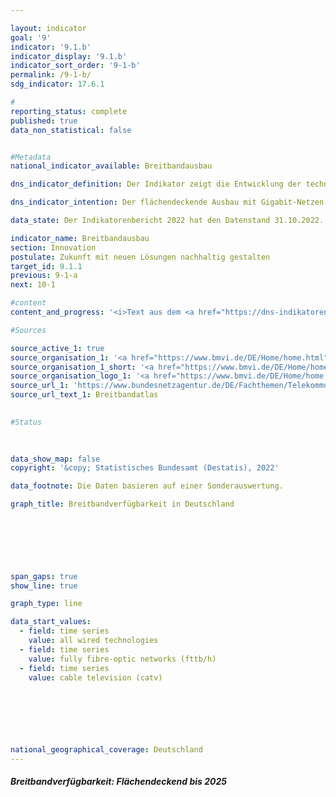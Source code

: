 ```yaml
---

layout: indicator    
goal: '9'    
indicator: '9.1.b'    
indicator_display: '9.1.b'    
indicator_sort_order: '9-1-b'    
permalink: /9-1-b/    
sdg_indicator: 17.6.1    

#
reporting_status: complete    
published: true    
data_non_statistical: false    


#Metadata    
national_indicator_available: Breitbandausbau    

dns_indicator_definition: Der Indikator zeigt die Entwicklung der technisch verlegten Breitbandverfügbarkeit bei den Haushalten in Deutschland für Gigabitanschlüsse (≥ 1000 <abbr title="Megabit pro Sekunde">Mbit/s</abbr>) über reine Glasfasernetze (<abbr title="Reine Glasfasernetze">FTTB/H</abbr>), Kabelfernsehen (<abbr title="Kabelfernsehen">CATV</abbr>) und alle leitungsgebundenen Technologien.    

dns_indicator_intention: Der flächendeckende Ausbau mit Gigabit-Netzen bis 2025&nbsp;ist ein wesentliches Ziel der Bundesregierung. Neben der Steigerung der internationalen Wettbewerbsfähigkeit sollen über den Ausbau der Breitbandverfügbarkeit mit Gigabit-Geschwindigkeit gleichwertige Lebensbedingungen in Deutschland ermöglicht werden. Für die Erreichung dieser Ziele sollen neben dem vorwiegend privatwirtschaftlich erfolgenden Ausbau auch staatliche Fördermaßnahmen den Ausbau in unwirtschaftlichen Gebieten unterstützen.    

data_state: Der Indikatorenbericht 2022 hat den Datenstand 31.10.2022. Die Daten auf dieser Plattform werden regelmäßig aktualisiert, sodass online aktuellere Daten verfügbar sein können als im <a href="https://dns-indikatoren.de/assets/publications/reports/de/2022.pdf">Indikatorenbericht 2022</a> veröffentlicht.    

indicator_name: Breitbandausbau    
section: Innovation    
postulate: Zukunft mit neuen Lösungen nachhaltig gestalten    
target_id: 9.1.1    
previous: 9-1-a    
next: 10-1    

#content     
content_and_progress: '<i>Text aus dem <a href="https://dns-indikatoren.de/assets/publications/reports/de/2022.pdf">Indikatorenbericht 2022&nbsp;</a></i><br><br>Der Indikator erfasst die Breitbandverfügbarkeit bei Haushalten in Deutschland für eine Geschwindigkeit von mindestens 1&nbsp;000 <abbr title="Megabit pro Sekunde">Mbit/s</abbr> (1&nbsp;Gigabit/s) im Downstream über die leitungsgebundenen Technologien Glasfaser (<abbr title="Reine Glasfasernetze">FTTB/H</abbr>) und Kabelfernsehen (<abbr title="Kabelfernsehen">CATV</abbr>). Die Zahlen werden im Auftrag des Bundesministeriums für Verkehr und digitale Infrastruktur (<abbr title="Bundesministerium für Verkehr und digitale Infrastruktur">BMVI</abbr>) erhoben und im Breitbandatlas des Bundes veröffentlicht.<br><br>Mit Stand Mitte 2020&nbsp;sind Glasfaseranschlüsse (<abbr title="Reine Glasfasernetze">FTTB/H</abbr>) mit einer Leistung von über 1&nbsp;000 <abbr title="Megabit pro Sekunde">Mbit/s</abbr> in 13,8&nbsp;% der Haushalte in Deutschland verfügbar. Zwischen den Jahren 2015&nbsp;bis 2020&nbsp;ist die Breitbandverfügbarkeit für 1&nbsp;000 <abbr title="Megabit pro Sekunde">Mbit/s</abbr> für <abbr title="Reine Glasfasernetze">FTTB/H</abbr> um 7,1&nbsp;Prozentpunkte gestiegen. Damit hat sich die Verfügbarkeit mehr als verdoppelt (+105,9&nbsp;%). Im Zeitraum Ende 2018&nbsp;bis Mitte 2020&nbsp;hat sich der Anteil der Haushalte mit den entsprechenden Anschlüssen über <abbr title="Kabelfernsehen">CATV</abbr> von 23,7&nbsp;% auf 50,2&nbsp;% entwickelt. Dies ist ebenfalls mehr als eine Verdopplung der Verfügbarkeit (+111,8&nbsp;%). Damit stehen Mitte 2020&nbsp;gigabitfähige Anschlüsse für insgesamt 55,9&nbsp;% der Haushalte zur Verfügung.<br><br>Dabei ist eine unterschiedliche Verfügbarkeit in der Fläche zu erkennen. Die Breitbandverfügbarkeit im Gigabit-Bereich über alle Technologien konzentriert sich besonders auf städtische Gebiete. Dort haben im Jahr 2020&nbsp;74,6&nbsp;% der Haushalte einen Gigabitanschluss. In ländlich geprägten Gebieten ist der Anteil mit 16,7&nbsp;% im Jahr 2020&nbsp;deutlich geringer. Wird dabei die Verteilung der Technologie betrachtet, haben Mitte 2020&nbsp;70,7&nbsp;% der Haushalte in städtischen und 7,8&nbsp;% der Haushalte in ländlichen Gebieten einen Gigabitanschluss über <abbr title="Kabelfernsehen">CATV</abbr>. Ein Gigabitanschluss über Glasfaser steht 17,6&nbsp;% der Haushalte in städtischen und 8,9&nbsp;% in ländlichen Räumen zur Verfügung. Damit haben Haushalte in ländlichen Gebieten einen Gigabitanschluss überwiegend über Glasfaser, während städtische Gebiete eher über <abbr title="Kabelfernsehen">CATV</abbr> versorgt werden.<br><br>Eine unterschiedliche Verfügbarkeit zwischen städtischen und ländlicheren Gebieten zeigt sich ebenfalls bei den Bundesländern. Den höchsten Anteil von Haushalten mit Gigabitanschlüssen über alle Technologien eines Flächenbundeslandes erreicht Schleswig-Holstein mit 74,0&nbsp;% im Jahr 2020, gefolgt von Nordrhein-Westfalen mit 62,0&nbsp;%. Den geringsten Anteil von Haushalten mit Gigabitanschlüssen über alle Technologien eines Flächenbundeslandes erreicht Sachsen-Anhalt mit 12,0&nbsp;% im Jahr 2020, nach Brandenburg mit 22,1&nbsp;%. Im Vergleich liegt die Verfügbarkeit in den drei Stadtstaaten Berlin, Bremen und Hamburg deutlich über 90&nbsp;%.<br><br>Bei der der Berechnung der Daten werden unterschiedliche Datenquellen verwendet. Neben dem digitalen Landschaftsmodell des <abbr title="Bundesamt für Kartographie und Geodäsie">BKG</abbr> und Open Street Map werden mehr als 500&nbsp;Telekommunikationsunternehmen (<abbr title="Telekommunikationsunternehmen">TKU</abbr>) in Deutschland nach deren aktuellen Versorgungsdaten befragt. Diese Daten werden zur Wahrung von Betriebs- und Geschäftsgeheimnissen der <abbr title="Telekommunikationsunternehmen">TKU</abbr> auf Ebene von 250x250-Meter-Rasterzellen aggregiert und nach sieben Bandbreitenklassen gruppiert. Während dabei reine Glasfasernetze mit über 1&nbsp;000 <abbr title="Megabit pro Sekunde">Mbit/s</abbr> bereits seit Ende 2015&nbsp;betrachtet werden, erfolgt eine detailliertere Betrachtung der Klasse aufgrund jüngster technischer Entwicklungen erst seit Ende 2018.<br><br>Methodisch ist zu beachten, dass die Daten zur Breitbandverfügbarkeit von den <abbr title="Telekommunikationsunternehmen">TKU</abbr> aufgrund fehlender gesetzlicher Grundlagen auf freiwilliger Basis bereitgestellt werden. Des Weiteren beziehen sich die angegebenen Verfügbarkeiten auf die verlegte Technik der <abbr title="Telekommunikationsunternehmen">TKU</abbr>. Die tatsächlich nutzbare Breitbandverfügbarkeit vor Ort ist davon zu unterscheiden. Weiterführende Informationen zum Thema Breitbandmessung finden sich im Jahresbericht der Bundesnetzagentur.'    

#Sources    

source_active_1: true
source_organisation_1: '<a href="https://www.bmvi.de/DE/Home/home.html">Bundesministerium für Digitales und Verkehr</a>'
source_organisation_1_short: '<a href="https://www.bmvi.de/DE/Home/home.html">Bundesministerium für Digitales und Verkehr</a>'
source_organisation_logo_1: '<a href="https://www.bmvi.de/DE/Home/home.html"><img src="https://dnsUpgradeEnvironment.github.io/dns-indicators/public/OrgImgDe/bmdv.png" alt="Bundesministerium für Digitales und Verkehr" title=" Klicken Sie hier um zur Homepage der Organisation Bundesministerium für Digitales und Verkehr zu gelangen." style="height:60px; width:148px; border: transparent"/></a>'
source_url_1: 'https://www.bundesnetzagentur.de/DE/Fachthemen/Telekommunikation/Breitband/breitbandatlas/start.html'
source_url_text_1: Breitbandatlas
    

#Status    
    
    

data_show_map: false    
copyright: '&copy; Statistisches Bundesamt (Destatis), 2022'    

data_footnote: Die Daten basieren auf einer Sonderauswertung.    

graph_title: Breitbandverfügbarkeit in Deutschland    

    

    

    

span_gaps: true    
show_line: true    

graph_type: line    

data_start_values: 
  - field: time series
    value: all wired technologies
  - field: time series
    value: fully fibre-optic networks (fttb/h)
  - field: time series
    value: cable television (catv)    

    

    

            

national_geographical_coverage: Deutschland    
---
```



<div>
  <div class="my-header">
    <h5>Breitbandverfügbarkeit: Flächendeckend bis 2025
    </h5>
  </div>
  <div class="my-header-note">
  </div>
</div>
